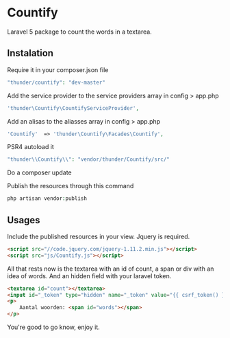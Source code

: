 # Countify
Laravel 5 package to count the words in a textarea.

## Instalation

Require it in your composer.json file

```php
"thunder/countify": "dev-master"
``` 
Add the service provider to the service providers array in config > app.php

```php
'thunder\Countify\CountifyServiceProvider',
``` 
Add an alisas to the aliasses array in config > app.php

```php
'Countify'  => 'thunder\Countify\Facades\Countify',
``` 

PSR4 autoload it

```php
"thunder\\Countify\\": "vendor/thunder/Countify/src/"
``` 

Do a composer update

Publish the resources through this command 

```php
php artisan vendor:publish
``` 

## Usages

Include the published resources in your view. Jquery is required.

```html
<script src="//code.jquery.com/jquery-1.11.2.min.js"></script>
<script src="js/Countify.js"></script>
```

All that rests now is the textarea with an id of count, a span or div with an idea of words. And an hidden field with your laravel token.

```html
<textarea id="count"></textarea>
<input id="_token" type="hidden" name="_token" value="{{ csrf_token() }}" />
<p>
    Aantal woorden: <span id="words"></span>
</p>
```

You're good to go know, enjoy it.
